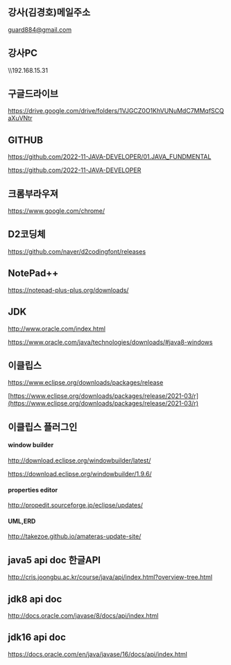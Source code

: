 ## 강사(김경호)메일주소
guard884@gmail.com


## 강사PC
 \\\192.168.15.31

## 구글드라이브
https://drive.google.com/drive/folders/1VJGCZ0O1KhVUNuMdC7MMqfSCQaXuVNtr

## GITHUB 
https://github.com/2022-11-JAVA-DEVELOPER/01.JAVA_FUNDMENTAL

https://github.com/2022-11-JAVA-DEVELOPER



## 크롬부라우져
https://www.google.com/chrome/


 

## D2코딩체
https://github.com/naver/d2codingfont/releases

## NotePad++
https://notepad-plus-plus.org/downloads/


## JDK
http://www.oracle.com/index.html

https://www.oracle.com/java/technologies/downloads/#java8-windows

## 이클립스
https://www.eclipse.org/downloads/packages/release

[https://www.eclipse.org/downloads/packages/release/2021-03/r](https://www.eclipse.org/downloads/packages/release/2021-03/r)


## 이클립스 플러그인
 #### window builder
 http://download.eclipse.org/windowbuilder/latest/
 
 https://download.eclipse.org/windowbuilder/1.9.6/
 
 #### properties editor
 http://propedit.sourceforge.jp/eclipse/updates/
 #### UML,ERD
 http://takezoe.github.io/amateras-update-site/

## java5 api doc 한글API
http://cris.joongbu.ac.kr/course/java/api/index.html?overview-tree.html

## jdk8  api doc
http://docs.oracle.com/javase/8/docs/api/index.html     

## jdk16 api doc
https://docs.oracle.com/en/java/javase/16/docs/api/index.html 
